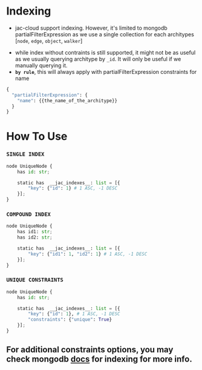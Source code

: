 # Indexing
* jac-cloud support indexing. However, it's limited to mongodb partialFilterExpression as we use a single collection for each architypes [`node`, `edge`, `object`, `walker`]
- while index without contraints is still supported, it might not be as useful as we usually querying architype by `_id`. It will only be useful if we manually querying it.
- **`by rule`**, this will always apply with partialFilterExpression constraints for name
```python
{
  "partialFilterExpression": {
    "name": {{the_name_of_the_architype}}
  }
}
```
# How To Use
### `SINGLE INDEX`
```python
node UniqueNode {
    has id: str;

    static has  __jac_indexes__: list = [{
        "key": {"id": 1} # 1 ASC, -1 DESC
    }];
}
```

### `COMPOUND INDEX`
```python
node UniqueNode {
    has id1: str;
    has id2: str;

    static has  __jac_indexes__: list = [{
        "key": {"id1": 1, "id2": 1} # 1 ASC, -1 DESC
    }];
}
```

### `UNIQUE CONSTRAINTS`
```python
node UniqueNode {
    has id: str;

    static has  __jac_indexes__: list = [{
        "key": {"id": 1}, # 1 ASC, -1 DESC
        "constraints": {"unique": True}
    }];
}
```

## For additional constraints options, you may check mongodb [docs](https://www.mongodb.com/docs/manual/indexes/) for indexing for more info.